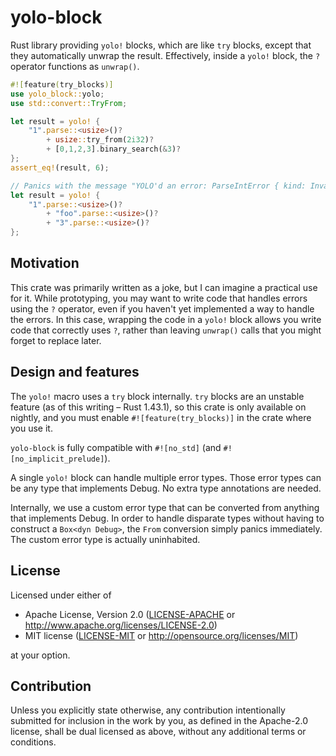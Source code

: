 # yolo-block

Rust library providing `yolo!` blocks, which are like `try` blocks, except that they automatically unwrap the result. Effectively, inside a `yolo!` block, the `?` operator functions as `unwrap()`.

```rust
#![feature(try_blocks)]
use yolo_block::yolo;
use std::convert::TryFrom;

let result = yolo! {
    "1".parse::<usize>()?
        + usize::try_from(2i32)?
        + [0,1,2,3].binary_search(&3)?
};
assert_eq!(result, 6);

// Panics with the message "YOLO'd an error: ParseIntError { kind: InvalidDigit }"
let result = yolo! {
    "1".parse::<usize>()?
        + "foo".parse::<usize>()?
        + "3".parse::<usize>()?
};
```

## Motivation

This crate was primarily written as a joke, but I can imagine a practical use for it. While prototyping, you may want to write code that handles errors using the `?` operator, even if you haven't yet implemented a way to handle the errors. In this case, wrapping the code in a `yolo!` block allows you write code that correctly uses `?`, rather than leaving `unwrap()` calls that you might forget to replace later.

## Design and features

The `yolo!` macro uses a `try` block internally. `try` blocks are an unstable feature (as of this writing – Rust 1.43.1), so this crate is only available on nightly, and you must enable `#![feature(try_blocks)]` in the crate where you use it.

`yolo-block` is fully compatible with `#![no_std]` (and `#![no_implicit_prelude]`).

A single `yolo!` block can handle multiple error types. Those error types can be any type that implements Debug. No extra type annotations are needed.

Internally, we use a custom error type that can be converted from anything that implements Debug. In order to handle disparate types without having to construct a `Box<dyn Debug>`, the `From` conversion simply panics immediately. The custom error type is actually uninhabited.

## License

Licensed under either of

 * Apache License, Version 2.0
   ([LICENSE-APACHE](LICENSE-APACHE) or http://www.apache.org/licenses/LICENSE-2.0)
 * MIT license
   ([LICENSE-MIT](LICENSE-MIT) or http://opensource.org/licenses/MIT)

at your option.

## Contribution

Unless you explicitly state otherwise, any contribution intentionally submitted
for inclusion in the work by you, as defined in the Apache-2.0 license, shall be
dual licensed as above, without any additional terms or conditions.
